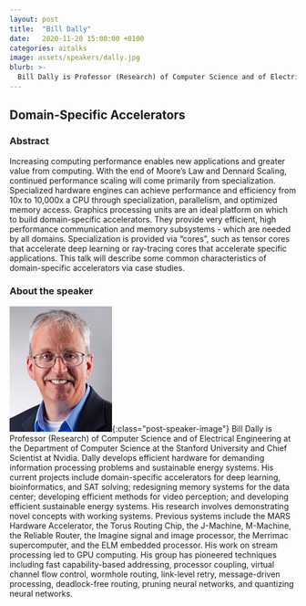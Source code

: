 ```yaml
---
layout: post
title:  "Bill Dally"
date:   2020-11-20 15:00:00 +0100
categories: aitalks
image: assets/speakers/dally.jpg
blurb: >-
  Bill Dally is Professor (Research) of Computer Science and of Electrical Engineering at the Department of Computer Science at the Stanford University and Chief Scientist at Nvidia.
---
```


## Domain-Specific Accelerators

### Abstract
Increasing computing performance enables new applications and greater value from computing.  With the end of Moore’s Law and Dennard Scaling, continued performance scaling will come primarily from specialization.   Specialized hardware engines can achieve performance and efficiency from 10x to 10,000x a CPU through specialization, parallelism, and optimized memory access.  Graphics processing units are an ideal platform on which to build domain-specific accelerators.  They provide very efficient, high performance communication and memory subsystems - which are needed by all domains.  Specialization is provided via “cores”, such as tensor cores that accelerate deep learning or ray-tracing cores that accelerate specific applications.  This talk will describe some common characteristics of domain-specific accelerators via case studies.

### About the speaker
![Bill Dally](/assets/speakers/dally.jpg){:class="post-speaker-image"}
Bill Dally is Professor (Research) of Computer Science and of Electrical Engineering at the Department of Computer Science at the Stanford University and Chief Scientist at Nvidia.​ Dally develops efficient hardware for demanding information processing problems and sustainable energy systems. His current projects include domain-specific accelerators for deep learning, bioinformatics, and SAT solving; redesigning memory systems for the data center; developing efficient methods for video perception; and developing efficient sustainable energy systems. His research involves demonstrating novel concepts with working systems. Previous systems include the MARS Hardware Accelerator, the Torus Routing Chip, the J-Machine, M-Machine, the Reliable Router, the Imagine signal and image processor, the Merrimac supercomputer, and the ELM embedded processor. His work on stream processing led to GPU computing. His group has pioneered techniques including fast capability-based addressing, processor coupling, virtual channel flow control, wormhole routing, link-level retry, message-driven processing, deadlock-free routing, pruning neural networks, and quantizing neural networks.
